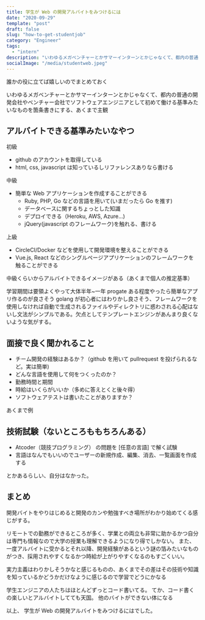 ```yaml
---
title: 学生が Web の開発アルバイトをみつけるには
date: "2020-09-29"
template: "post"
draft: false
slug: "how-to-get-studentjob"
category: "Engineer"
tags:
  - "intern"
description: "いわゆるメガベンチャーとかサマーインターンとかじゃなくて、都内の普通の開発会社やベンチャー会社でソフトウェアエンジニアとして初めて働ける基準みたいなものを箇条書きにする、あくまで主観"
socialImage: "/media/studentweb.jpeg"
---
```


誰かの役に立てば嬉しいのでまとめておく

いわゆるメガベンチャーとかサマーインターンとかじゃなくて、都内の普通の開発会社やベンチャー会社でソフトウェアエンジニアとして初めて働ける基準みたいなものを箇条書きにする、あくまで主観

## アルバイトできる基準みたいなやつ

初級

- github のアカウントを取得している
- html, css, javascript は知っているしリファレンスありなら書ける

中級

- 簡単な Web アプリケーションを作成することができる
  - Ruby, PHP, Go などの言語を用いて(いまだったら Go を推す)
  - データベースに関するちょっとした知識
  - デプロイできる（Heroku, AWS, Azure...)
  - jQuery(javascript のフレームワーク)を触れる、書ける

上級

- CircleCI/Docker などを使用して開発環境を整えることができる
- Vue.js, React などのシングルページアプリケーションのフレームワークを触ることができる

中級くらいからアルバイトできるイメージがある（あくまで個人の推定基準）

学習期間は要領よくやって大体半年~一年
progate ある程度やったら簡単なアプリ作るのが良さそう
golang が初心者にはわりかし良さそう、フレームワークを使用しなければ自動で生成されるファイルやディレクトリに惑わされる心配はないし文法がシンプルである。欠点としてテンプレートエンジンがあんまり良くないような気がする。

## 面接で良く聞かれること

- チーム開発の経験はあるか？（github を用いて pullrequest を投げられるなど。実は簡単)
- どんな言語を使用して何をつくったのか？
- 勤務時間と期間
- 時給はいくらがいいか（多めに答えとくと後々得）
- ソフトウェアテストは書いたことがありますか？

あくまで例

## 技術試験（ないところももちろんある）

- Atcoder（競技プログラミング） の問題を [任意の言語] で解く試験
- 言語はなんでもいいのでユーザーの新規作成、編集、消去、一覧画面を作成する

とかあるらしい、自分はなかった。

## まとめ

開発バイトをやりはじめると開発のカンや勉強すべき場所がわかり始めてくる感じがする。

リモートでの勤務ができるところが多く、学業との両立も非常に助かるかつ自分は専門も情報なので大学の授業も理解できるようになり得でしかない。
また、一度アルバイトに受かるとそれ以降、開発経験があるという謎の箔みたいなものがつき、採用されやすくなるかつ時給が上がりやすくなるのもすごくいい。

実力主義はわりかしそうかなと感じるものの、あくまでその差はその技術や知識を知っているかどうかだけなように感じるので学習でどうにかなる

学生エンジニアの人たちはほとんどずっとコード書いてる。
てか、コード書くの楽しいとアルバイトしてても天国。
他のバイトができない体になる

以上、 学生が Web の開発アルバイトをみつけるにはでした。
